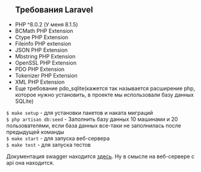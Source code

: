 <ul>
<h2>Требования Laravel</h2>
<li>PHP ^8.0.2 (У меня 8.1.5)</li>
<li>BCMath PHP Extension</li>
<li>Ctype PHP Extension</li>
<li>Fileinfo PHP extension</li>
<li>JSON PHP Extension</li>
<li>Mbstring PHP Extension</li>
<li>OpenSSL PHP Extension</li>
<li>PDO PHP Extension</li>
<li>Tokenizer PHP Extension</li>
<li>XML PHP Extension</li>
<li>Еще требование pdo_sqlite(кажется так называется расширение php, которое нужно установить, в проекте мы использовали базу данных SQLite)</li>
</ul>

<code>$ make setup</code> - для установки пакетов и наката миграций<br>
<code>$ php artisan db:seed</code> - Заполнить базу данных 10 машинами и 20 пользователями, если база данных все-таки не заполнилась после предыдущей команды<br>
<code>$ make start</code> - для запуска веб-сервера<br>
<code>$ make test</code> - для запуска тестов<br>

Документация swagger находится <a href="http://localhost:8000/api/documentation">здесь</a>.
Ну в смысле на веб-сервере с api она находится.

